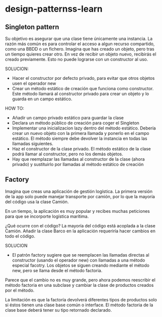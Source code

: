 # design-patternss-learn

## Singleton pattern

Su objetivo es asegurar que una clase tiene únicamente una instancia. La razón más común es para controlar el acceso a algun recurso compartido, como una BBDD o un fichero.
Imagina que has creado un objeto, pero tras un tiempo quieres crear otro. En vez de recibir un objeto nuevo, recibirás el creado previamente. Esto no puede lograrse con un constructor al uso.

SOLUCION:
* Hacer el constructor por defecto privado, para evitar que otros objetos usen el operador new
* Crear un método estático de creación que funciona como constructor. Este método llamará al constructor privado para crear un objeto y lo guarda en un campo estático.

HOW TO:
* Añadir un campo privado estático para guardar la clase
* Declara un método público de creación para coger el Singleton
* Implementar una inicializacion lazy dentro del método estático. Debería crear un nuevo objeto con la primera llamada y ponerlo en el campo estático. El método siempre debe devolver la instancia en todas las llamadas siguientes.
* Haz el constructor de la clase privado. El método estático de la clase podrá llamar al constructor, pero no los demás objetos.
* Hay que reemplazar las llamadas al constructor de la clase (ahora privado) y sustituirlo por llamadas al método estático de creación

## Factory

Imagina que creas una aplicación de gestión logística. La primera versión de la app solo puede manejar transporte por camión, por lo que la mayoría del código usa la clase Camión.

En un tiempo, la aplicación es muy popular y recibes muchas peticiones para que se incorporte logística marítima.

¿Qué ocurre con el código? La mayoría del código está acoplada a la clase Camión. Añadir la clase Barco en la aplicación requeriría hacer cambios en todo el código.

SOLUCION

* El patrón factory sugiere que se reemplacen las llamadas directas al constructor (usando el operador new) con llamadas a una método especial facotry. Los objetos se siguen creando mediante el método new, pero se llama desde el método factoria.

Parece que el cambio no es muy grande, pero ahora podemos reescribir el método factoria en una subclase y cambiar la clase de productos creados por el método.

La limitación es que la factoría devolverá diferentes tipos de productos solo si éstos tienen una clase base común o interface. El método factoria de la clase base deberá tener su tipo retornado declarado.